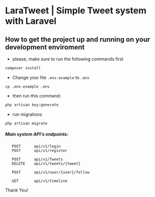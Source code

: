 # LaraTweet | Simple Tweet system with Laravel


## How to get the project up and running on your development enviroment

- please, make sure to run the following commands first

```sh
composer install
```

- Change your file `.env.example` to `.env` 
```shell script
cp .env.example .env
```

- then run this command:

```sh
php artisan key:generate
```

- run migrations

```shell script
php artisan migrate
```

 ##### Main system API's endpoints:
 
 ```shell script
    POST      api/v1/login
    POST      api/v1/register

    POST      api/v1/Tweets
    DELETE    api/v1/tweets/{tweet}

    POST      api/v1/user/{user}/follow
    
    GET       api/v1/timeline
```


Thank You!
